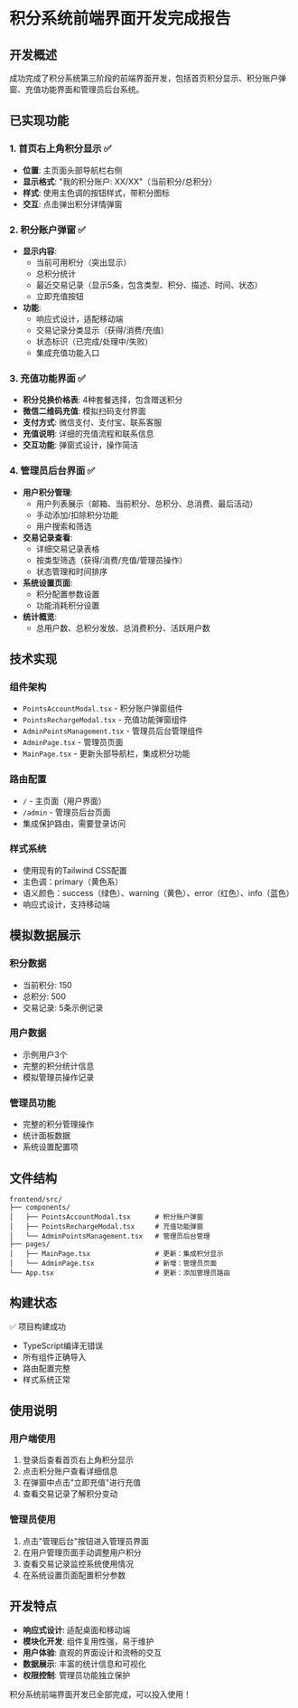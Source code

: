 # 积分系统前端界面开发完成报告

## 开发概述

成功完成了积分系统第三阶段的前端界面开发，包括首页积分显示、积分账户弹窗、充值功能界面和管理员后台系统。

## 已实现功能

### 1. 首页右上角积分显示 ✅
- **位置**: 主页面头部导航栏右侧
- **显示格式**: "我的积分账户: XX/XX"（当前积分/总积分）
- **样式**: 使用主色调的按钮样式，带积分图标
- **交互**: 点击弹出积分详情弹窗

### 2. 积分账户弹窗 ✅
- **显示内容**:
  - 当前可用积分（突出显示）
  - 总积分统计
  - 最近交易记录（显示5条，包含类型、积分、描述、时间、状态）
  - 立即充值按钮
- **功能**:
  - 响应式设计，适配移动端
  - 交易记录分类显示（获得/消费/充值）
  - 状态标识（已完成/处理中/失败）
  - 集成充值功能入口

### 3. 充值功能界面 ✅
- **积分兑换价格表**: 4种套餐选择，包含赠送积分
- **微信二维码充值**: 模拟扫码支付界面
- **支付方式**: 微信支付、支付宝、联系客服
- **充值说明**: 详细的充值流程和联系信息
- **交互功能**: 弹窗式设计，操作简洁

### 4. 管理员后台界面 ✅
- **用户积分管理**:
  - 用户列表展示（邮箱、当前积分、总积分、总消费、最后活动）
  - 手动添加/扣除积分功能
  - 用户搜索和筛选
- **交易记录查看**:
  - 详细交易记录表格
  - 按类型筛选（获得/消费/充值/管理员操作）
  - 状态管理和时间排序
- **系统设置页面**:
  - 积分配置参数设置
  - 功能消耗积分设置
- **统计概览**:
  - 总用户数、总积分发放、总消费积分、活跃用户数

## 技术实现

### 组件架构
- `PointsAccountModal.tsx` - 积分账户弹窗组件
- `PointsRechargeModal.tsx` - 充值功能弹窗组件
- `AdminPointsManagement.tsx` - 管理员后台管理组件
- `AdminPage.tsx` - 管理员页面
- `MainPage.tsx` - 更新头部导航栏，集成积分功能

### 路由配置
- `/` - 主页面（用户界面）
- `/admin` - 管理员后台页面
- 集成保护路由，需要登录访问

### 样式系统
- 使用现有的Tailwind CSS配置
- 主色调：primary（黄色系）
- 语义颜色：success（绿色）、warning（黄色）、error（红色）、info（蓝色）
- 响应式设计，支持移动端

## 模拟数据展示

### 积分数据
- 当前积分: 150
- 总积分: 500
- 交易记录: 5条示例记录

### 用户数据
- 示例用户3个
- 完整的积分统计信息
- 模拟管理员操作记录

### 管理员功能
- 完整的积分管理操作
- 统计面板数据
- 系统设置配置项

## 文件结构

```
frontend/src/
├── components/
│   ├── PointsAccountModal.tsx      # 积分账户弹窗
│   ├── PointsRechargeModal.tsx     # 充值功能弹窗
│   └── AdminPointsManagement.tsx   # 管理员后台管理
├── pages/
│   ├── MainPage.tsx                # 更新：集成积分显示
│   └── AdminPage.tsx               # 新增：管理员页面
└── App.tsx                         # 更新：添加管理员路由
```

## 构建状态

✅ 项目构建成功
- TypeScript编译无错误
- 所有组件正确导入
- 路由配置完整
- 样式系统正常

## 使用说明

### 用户端使用
1. 登录后查看首页右上角积分显示
2. 点击积分账户查看详细信息
3. 在弹窗中点击"立即充值"进行充值
4. 查看交易记录了解积分变动

### 管理员使用
1. 点击"管理后台"按钮进入管理员界面
2. 在用户管理页面手动调整用户积分
3. 查看交易记录监控系统使用情况
4. 在系统设置页面配置积分参数

## 开发特点

- **响应式设计**: 适配桌面和移动端
- **模块化开发**: 组件复用性强，易于维护
- **用户体验**: 直观的界面设计和流畅的交互
- **数据展示**: 丰富的统计信息和可视化
- **权限控制**: 管理员功能独立保护

积分系统前端界面开发已全部完成，可以投入使用！